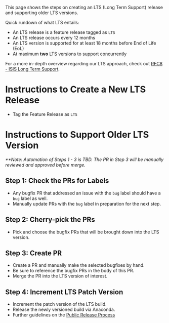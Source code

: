 This page shows the steps on creating an LTS (Long Term Support) release and supporting older LTS versions. 

Quick rundown of what LTS entails:
- An LTS release is a feature release tagged as `LTS`
- An LTS release occurs every 12 months
- An LTS version is supported for at least 18 months before End of Life (EoL)
- At maximum **two** LTS versions to support concurrently 

For a more in-depth overview regarding our LTS approach, check out [RFC8 - ISIS Long Term Support](https://github.com/DOI-USGS/ISIS3/discussions/4691).

# Instructions to Create a New LTS Release
* Tag the Feature Release as `LTS`


# Instructions to Support Older LTS Version
_**Note: Automation of Steps 1 - 3 is TBD. The PR in Step 3 will be manually reviewed and approved before merge._
 
## Step 1: Check the PRs for Labels
* Any bugfix PR that addressed an issue with the `bug` label should have a `bug` label as well. 
* Manually update PRs with the `bug` label in preparation for the next step.

## Step 2: Cherry-pick the PRs
* Pick and choose the bugfix PRs that will be brought down into the LTS version. 

## Step 3: Create PR
* Create a PR and manually make the selected bugfixes by hand. 
* Be sure to reference the bugfix PRs in the body of this PR. 
* Merge the PR into the LTS version of interest.

## Step 4: Increment LTS Patch Version
* Increment the patch version of the LTS build.
* Release the newly versioned build via Anaconda.
* Further guidelines on the [Public Release Process](https://github.com/DOI-USGS/ISIS3/wiki/Public-Release-Process)
